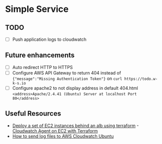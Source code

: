 # Simple Service

## TODO
- [ ] Push application logs to cloudwatch

## Future enhancements

- [ ] Auto redirect HTTP to HTTPS
- [ ] Configure AWS API Gateway to return 404 instead of `{"message":"Missing Authentication Token"}` on `curl https://todo.w-k-s.io`
- [ ] Configure apache2 to not display address in default 404.html `<address>Apache/2.4.41 (Ubuntu) Server at localhost Port 80</address>`  

## Useful Resources

- [Deploy a set of EC2 instances behind an alb using terraform](https://aws.plainenglish.io/deploy-a-set-of-ec2-instances-behind-an-alb-using-terraform-403fe584f09e)
-[Cloudwatch Agent on EC2 with Terraform](https://jazz-twk.medium.com/cloudwatch-agent-on-ec2-with-terraform-8cf58e8736de)
- [How to send log files to AWS Cloudwatch Ubuntu](https://www.rapidspike.com/blog/how-to-send-log-files-to-aws-cloudwatch-ubuntu/)